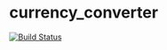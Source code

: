 # currency_converter
[![Build Status](https://travis-ci.org/mrzahrada/currency_converter.svg?branch=master)](https://travis-ci.org/mrzahrada/currency_converter)
